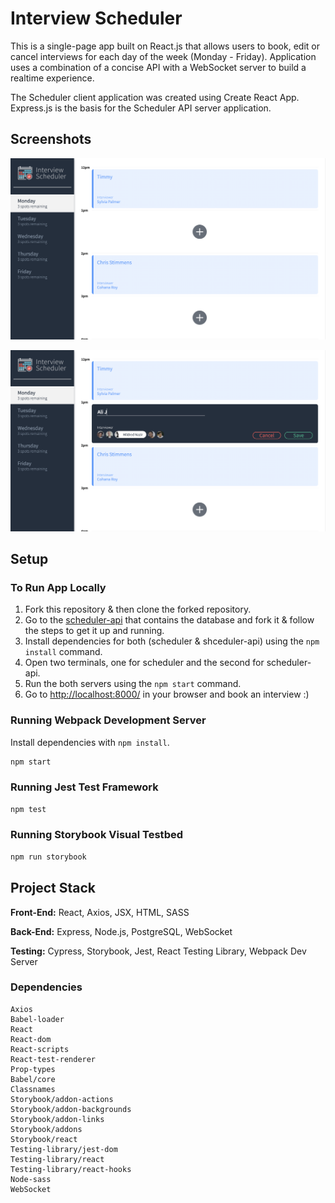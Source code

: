 # Interview Scheduler

This is a single-page app built on React.js that allows users to book, edit or cancel interviews for each day of the week (Monday - Friday). Application uses a combination of a concise API with a WebSocket server to build a realtime experience.

The Scheduler client application was created using Create React App. Express.js is the basis for the Scheduler API server application.

## Screenshots

![ ](https://github.com/belalelmi/Scheduler/blob/production/public/images/main.png?raw=true)

![ ](https://github.com/belalelmi/Scheduler/blob/production/public/images/addAppointment.png?raw=true)

## Setup

### To Run App Locally

1. Fork this repository & then clone the forked repository.
2. Go to the [scheduler-api](https://github.com/belalelmi/scheduler-api) that contains the database and fork it & follow the steps to get it up and running.
3. Install dependencies for both (scheduler & shceduler-api) using the `npm install` command.
4. Open two terminals, one for scheduler and the second for scheduler-api.
5. Run the both servers using the `npm start` command.
6. Go to <http://localhost:8000/> in your browser and book an interview :)

### Running Webpack Development Server

Install dependencies with `npm install`.

```sh
npm start
```

### Running Jest Test Framework

```sh
npm test
```

### Running Storybook Visual Testbed

```sh
npm run storybook
```

## Project Stack

**Front-End:** React, Axios, JSX, HTML, SASS

**Back-End:** Express, Node.js, PostgreSQL, WebSocket

**Testing:** Cypress, Storybook, Jest, React Testing Library, Webpack Dev Server

### Dependencies

```
Axios
Babel-loader
React
React-dom
React-scripts
React-test-renderer
Prop-types
Babel/core
Classnames
Storybook/addon-actions
Storybook/addon-backgrounds
Storybook/addon-links
Storybook/addons
Storybook/react
Testing-library/jest-dom
Testing-library/react
Testing-library/react-hooks
Node-sass
WebSocket
```
